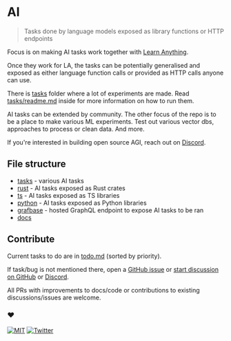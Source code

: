 # AI

> Tasks done by language models exposed as library functions or HTTP endpoints

Focus is on making AI tasks work together with [Learn Anything](https://github.com/learn-anything/learn-anything.xyz).

Once they work for LA, the tasks can be potentially generalised and exposed as either language function calls or provided as HTTP calls anyone can use.

There is [tasks](tasks) folder where a lot of experiments are made. Read [tasks/readme.md](tasks/readme.md) inside for more information on how to run them.

AI tasks can be extended by community. The other focus of the repo is to be a place to make various ML experiments. Test out various vector dbs, approaches to process or clean data. And more.

If you're interested in building open source AGI, reach out on [Discord](https://discord.com/invite/bxtD8x6aNF).

## File structure

- [tasks](tasks) - various AI tasks
- [rust](rust) - AI tasks exposed as Rust crates
- [ts](ts) - AI tasks exposed as TS libraries
- [python](python) - AI tasks exposed as Python libraries
- [grafbase](grafbase) - hosted GraphQL endpoint to expose AI tasks to be ran
- [docs](docs)

## Contribute

Current tasks to do are in [todo.md](todo.md) (sorted by priority).

If task/bug is not mentioned there, open a [GitHub issue](../../issues) or [start discussion on GitHub](../../discussions) or [Discord](https://discord.com/invite/bxtD8x6aNF).

All PRs with improvements to docs/code or contributions to existing discussions/issues are welcome.

### ♥️

[![MIT](http://bit.ly/mitbadge)](https://choosealicense.com/licenses/mit/) [![Twitter](http://bit.ly/latwitt)](https://twitter.com/learnanything_)
